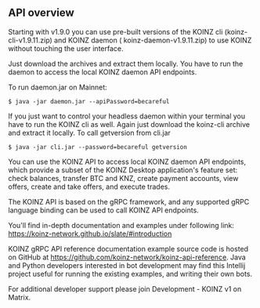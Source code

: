 ## API overview

Starting with v1.9.0 you can use pre-built versions of the KOINZ cli (koinz-cli-v1.9.11.zip) and KOINZ daemon (
koinz-daemon-v1.9.11.zip) to use KOINZ without touching the user interface.

Just download the archives and extract them locally. You have to run the daemon to access the local KOINZ daemon API
endpoints.

To run daemon.jar on Mainnet:

`$ java -jar daemon.jar --apiPassword=becareful`

If you just want to control your headless daemon within your terminal you have to run the KOINZ cli as well.
Again just download the koinz-cli archive and extract it locally.
To call getversion from cli.jar

`$ java -jar cli.jar --password=becareful getversion`

You can use the KOINZ API to access local KOINZ daemon API endpoints, which provide a subset of the KOINZ Desktop
application's feature set: check balances, transfer BTC and KNZ, create payment accounts, view offers, create and take
offers, and execute trades.

The KOINZ API is based on the gRPC framework, and any supported gRPC language binding can be used to call KOINZ API
endpoints.

You'll find in-depth documentation and examples under following link: https://koinz-network.github.io/slate/#introduction

KOINZ gRPC API reference documentation example source code is hosted on GitHub
at https://github.com/koinz-network/koinz-api-reference. Java and Python developers interested in bot development may find
this Intellij project useful for running the existing examples, and writing their own bots.

For additional developer support please join Development - KOINZ v1 on Matrix.
